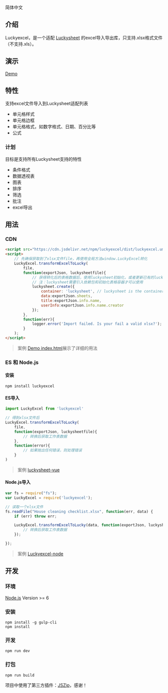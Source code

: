 简体中文

## 介绍
Luckyexcel，是一个适配 [Luckysheet](https://github.com/mengshukeji/Luckysheet) 的excel导入导出库，只支持.xlsx格式文件（不支持.xls）。

## 演示
[Demo](https://mengshukeji.github.io/LuckyexcelDemo/)

## 特性
支持excel文件导入到Luckysheet适配列表

- 单元格样式
- 单元格边框
- 单元格格式，如数字格式、日期、百分比等
- 公式

### 计划

目标是支持所有Luckysheet支持的特性

- 条件格式
- 数据透视表
- 图表
- 排序
- 筛选
- 批注
- excel导出

## 用法

### CDN
```html
<script src="https://cdn.jsdelivr.net/npm/luckyexcel/dist/luckyexcel.umd.js"></script>
<script>
    // 先确保获取到了xlsx文件file，再使用全局方法window.LuckyExcel转化
    LuckyExcel.transformExcelToLucky(
        file, 
        function(exportJson, luckysheetfile){
            // 获得转化后的表格数据后，使用luckysheet初始化，或者更新已有的luckysheet工作簿
            // 注：luckysheet需要引入依赖包和初始化表格容器才可以使用
            luckysheet.create({
                container: 'luckysheet', // luckysheet is the container id
                data:exportJson.sheets,
                title:exportJson.info.name,
                userInfo:exportJson.info.name.creator
            });
        },
        function(err){
            logger.error('Import failed. Is your fail a valid xlsx?');
        }
    );
</script>
```
> 案例 [Demo index.html](./src/index.html)展示了详细的用法

### ES 和 Node.js

#### 安装
```shell
npm install luckyexcel
```

#### ES导入
```js
import LuckyExcel from 'luckyexcel'

// 得到xlsx文件后
LuckyExcel.transformExcelToLucky(
    file, 
    function(exportJson, luckysheetfile){
        // 转换后获取工作表数据
    },
    function(error){
        // 如果抛出任何错误，则处理错误
    }
)
```
> 案例 [luckysheet-vue](https://github.com/mengshukeji/luckysheet-vue)

#### Node.js导入
```js
var fs = require("fs");
var LuckyExcel = require('luckyexcel');

// 读取一个xlsx文件
fs.readFile("House cleaning checklist.xlsx", function(err, data) {
    if (err) throw err;

    LuckyExcel.transformExcelToLucky(data, function(exportJson, luckysheetfile){
        // 转换后获取工作表数据
    });

});
```
> 案例 [Luckyexcel-node](https://github.com/mengshukeji/Luckyexcel-node)


## 开发

### 环境
[Node.js](https://nodejs.org/en/) Version >= 6

### 安装
```
npm install -g gulp-cli
npm install
```
### 开发
```
npm run dev
```
### 打包
```
npm run build
```

项目中使用了第三方插件：[JSZip](https://github.com/Stuk/jszip)，感谢！
